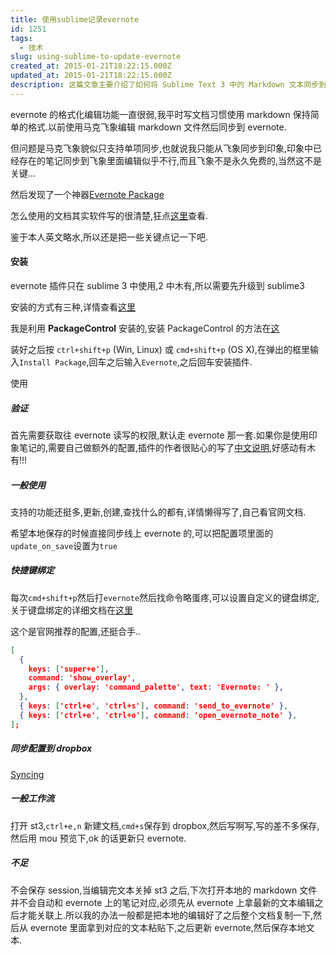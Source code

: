 ```yaml
---
title: 使用sublime记录evernote
id: 1251
tags:
  - 技术
slug: using-sublime-to-update-evernote
created_at: 2015-01-21T18:22:15.000Z
updated_at: 2015-01-21T18:22:15.000Z
description: 这篇文章主要介绍了如何将 Sublime Text 3 中的 Markdown 文本同步到 Evernote 中。作者介绍了如何使用 Package Control 安装 MarkdownEditing 插件，并配置快捷键来打开和保存 Markdown 文本。接着，作者介绍了如何使用 Mou 预览 Markdown 文本，并将其同步到 Evernote 中。最后，作者提供了一些解决方案，如手动复制粘贴和更新 Evernote。
---
```


evernote 的格式化编辑功能一直很弱,我平时写文档习惯使用 markdown 保持简单的格式.以前使用马克飞象编辑 markdown 文件然后同步到 evernote.

但问题是马克飞象貌似只支持单项同步,也就说我只能从飞象同步到印象,印象中已经存在的笔记同步到飞象里面编辑似乎不行,而且飞象不是永久免费的,当然这不是关键...

然后发现了一个神器[Evernote Package](https://packagecontrol.io/packages/Evernote)

怎么使用的文档其实软件写的很清楚,狂点[这里](https://github.com/bordaigorl/sublime-evernote/wiki/_pages)查看.

鉴于本人英文略水,所以还是把一些关键点记一下吧.

<!--more-->

#### 安装

evernote 插件只在 sublime 3 中使用,2 中木有,所以需要先升级到 sublime3

安装的方式有三种,详情查看[这里](https://github.com/bordaigorl/sublime-evernote/wiki/Installation)

我是利用 **PackageControl** 安装的,安装 PackageControl 的方法在[这](https://packagecontrol.io/installation#st3)

装好之后按 `ctrl+shift+p` (Win, Linux) 或 `cmd+shift+p` (OS X),在弹出的框里输入`Install Package`,回车之后输入`Evernote`,之后回车安装插件.

使用

##### 验证

首先需要获取往 evernote 读写的权限,默认走 evernote 那一套.如果你是使用印象笔记的,需要自己做额外的配置,插件的作者很贴心的写了[中文说明](https://github.com/bordaigorl/sublime-evernote/wiki/First-Use),好感动有木有!!!

##### 一般使用

支持的功能还挺多,更新,创建,查找什么的都有,详情懒得写了,自己看官网文档.

希望本地保存的时候直接同步线上 evernote 的,可以把配置项里面的`update_on_save`设置为`true`

##### 快捷键绑定

每次`cmd+shift+p`然后打`evernote`然后找命令略蛋疼,可以设置自定义的键盘绑定,关于键盘绑定的详细文档在[这里](http://docs.sublimetext.info/en/latest/customization/key_bindings.html)

这个是官网推荐的配置,还挺合手..

```json
[
  {
    keys: ['super+e'],
    command: 'show_overlay',
    args: { overlay: 'command_palette', text: 'Evernote: ' },
  },
  { keys: ['ctrl+e', 'ctrl+s'], command: 'send_to_evernote' },
  { keys: ['ctrl+e', 'ctrl+o'], command: 'open_evernote_note' },
];
```

##### 同步配置到 dropbox

[Syncing](https://packagecontrol.io/docs/syncing)

##### 一般工作流

打开 st3,`ctrl+e,n` 新建文档,`cmd+s`保存到 dropbox,然后写啊写,写的差不多保存,然后用 mou 预览下,ok 的话更新只 evernote.

##### 不足

不会保存 session,当编辑完文本关掉 st3 之后,下次打开本地的 markdown 文件并不会自动和 evernote 上的笔记对应,必须先从 evernote 上拿最新的文本编辑之后才能关联上.所以我的办法一般都是把本地的编辑好了之后整个文档复制一下,然后从 evernote 里面拿到对应的文本粘贴下,之后更新 evernote,然后保存本地文本.
